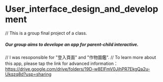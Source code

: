 # User_interface_design_and_development
// This is a group final project of a class.
##### Our group aims to develope an app for parent-child interactive.
// I was resoponsible for "登入頁面" and "作物圖鑑".
// To learn more about this app, please tap the link for advanced information：https://drive.google.com/drive/folders/19D-w8ElFmV0JjhPR7EkgQa2u-Ukqzq8d?usp=sharing
